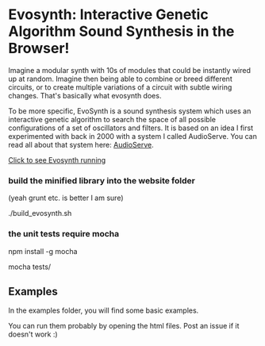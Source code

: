 
Evosynth: Interactive Genetic Algorithm Sound Synthesis in the Browser!
=======
Imagine a modular synth with 10s of modules that could be instantly wired up at random. Imagine then being able to combine or breed different circuits, or to create multiple variations of a circuit with subtle wiring changes. That's basically what evosynth does.

To be more specific, EvoSynth is a sound synthesis system which uses an interactive genetic algorithm to search the space of all possible configurations of a set of oscillators and filters. It is based on an idea I first experimented with back in 2000 with a system I called AudioServe. You can read all about that system here: [AudioServe](http://www.yeeking.net/html/audioserve/abstract.html).

[Click to see Evosynth running](http://www.yeeking.net/evosynth)


### build the minified library into the website folder 
(yeah grunt etc. is better I am sure)

./build_evosynth.sh

### the unit tests require mocha
npm install -g mocha

mocha tests/

## Examples

In the examples folder, you will find some basic examples. 

You can run them probably by opening the html files. Post an issue if it doesn't work :)  















